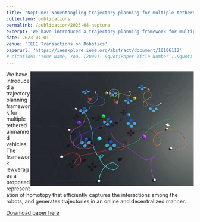 ```yaml
---
title: "Neptune: Nonentangling trajectory planning for multiple tethered unmanned vehicles"
collection: publications
permalink: /publication/2023-04-neptune
excerpt: 'We have introduced a trajectory planning framework for multiple tethered unmanned vehicles. The framework lewverages a proposed representation of homotopy that efficiently captures the interactions among the robots, and generates trajectories in an online and decentralized manner.'
date: 2023-04-01
venue: 'IEEE Transactions on Robotics'
paperurl: 'https://ieeexplore.ieee.org/abstract/document/10106112'
# citation: 'Your Name, You. (2009). &quot;Paper Title Number 1.&quot; <i>Journal 1</i>. 1(1).'
---
```

<img style="float: right;" src="images/rss1.gif">

We have introduced a trajectory planning framework for multiple tethered unmanned vehicles. The framework lewverages a proposed representation of homotopy that efficiently captures the interactions among the robots, and generates trajectories in an online and decentralized manner.

[Download paper here](https://ieeexplore.ieee.org/abstract/document/10106112)

<!-- Recommended citation: Your Name, You. (2009). "Paper Title Number 1." <i>Journal 1</i>. 1(1). -->